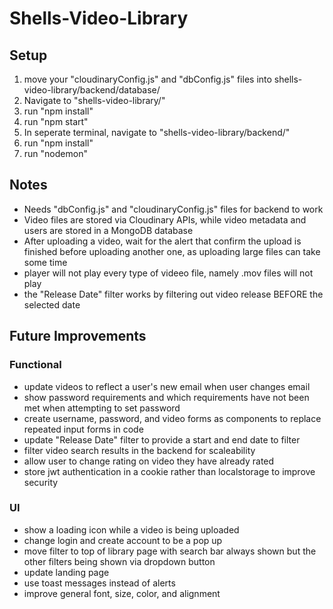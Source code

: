 # Shells-Video-Library

## Setup
1) move your "cloudinaryConfig.js" and "dbConfig.js" files into shells-video-library/backend/database/
2) Navigate to "shells-video-library/"
3) run "npm install"
4) run "npm start"
5) In seperate terminal, navigate to "shells-video-library/backend/"
6) run "npm install"
7) run "nodemon"

## Notes
- Needs "dbConfig.js" and "cloudinaryConfig.js" files for backend to work
- Video files are stored via Cloudinary APIs, while video metadata and users are stored in a MongoDB database
- After uploading a video, wait for the alert that confirm the upload is finished before uploading another one, as uploading large files can take some time
- player will not play every type of videeo file, namely .mov files will not play
- the "Release Date" filter works by filtering out video release BEFORE the selected date

## Future Improvements
### Functional
- update videos to reflect a user's new email when user changes email
- show password requirements and which requirements have not been met when attempting to set password
- create username, password, and video forms as components to replace repeated input forms in code
- update "Release Date" filter to provide a start and end date to filter
- filter video search results in the backend for scaleability
- allow user to change rating on video they have already rated
- store jwt authentication in a cookie rather than localstorage to improve security
### UI
- show a loading icon while a video is being uploaded
- change login and create account to be a pop up
- move filter to top of library page with search bar always shown but the other filters being shown via dropdown button
- update landing page
- use toast messages instead of alerts
- improve general font, size, color, and alignment

